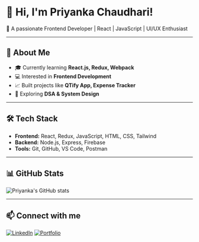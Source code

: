 # 👋 Hi, I'm Priyanka Chaudhari!

🌟 A passionate Frontend Developer | React | JavaScript | UI/UX Enthusiast  

---

## 🚀 About Me
- 🎓 Currently learning **React.js, Redux, Webpack**
- 💻 Interested in **Frontend Development**
- 📈 Built projects like **QTify App, Expense Tracker**
- 🌱 Exploring **DSA & System Design**

---

## 🛠️ Tech Stack
- **Frontend:** React, Redux, JavaScript, HTML, CSS, Tailwind
- **Backend:** Node.js, Express, Firebase
- **Tools:** Git, GitHub, VS Code, Postman

---

## 📊 GitHub Stats
![Priyanka's GitHub stats](https://github-readme-stats.vercel.app/api?username=YourUsername&show_icons=true&theme=radical)

---

## 📫 Connect with me
[![LinkedIn](https://img.shields.io/badge/LinkedIn-blue?logo=linkedin&logoColor=white)](https://linkedin.com/in/your-link)
[![Portfolio](https://img.shields.io/badge/Portfolio-ff69b4?logo=github&logoColor=white)](https://yourportfolio.com)
